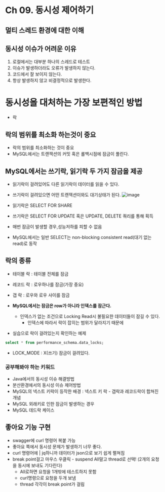 # Ch 09. 동시성 제어하기

## 멀티 스레드 환경에 대한 이해

## 동시성 이슈가 어려운 이유
1. 로컬에서는 대부분 하나의 스레드로 테스트
2. 이슈가 발생하더라도 오류가 발생하지 않는다.
3. 코드에서 잘 보이지 않는다.
4. 항상 발생하지 않고 비결정적으로 발생한다.

# 동시성을 대처하는 가장 보편적인 방법
+ 락

## 락의 범위를 최소화 하는것이 중요
+ 락의 범위를 최소화하는 것이 중요
+ MySQL에서는 트랜잭션의 커밋 혹은 롤백시점에 잠금이 풀린다.

## MySQL에서는 쓰기락, 읽기락 두 가지 잠금을 제공
+ 읽기락이 걸려있어도 다른 읽기락이 데이터를 읽을 수 있다.
+ 쓰기락이 걸려있으면 어떤 트랜잭션이와도 대기상태가 된다.
![image](https://github.com/HyangKeunChoi/TIL-Today-I-Learned-/assets/49984996/7b75a52e-d781-49bd-81f1-c2dcd5a24c95)

+ 읽기락은 SELECT FOR SHARE
+ 쓰기락은 SELECT FOR UPDATE 혹은 UPDATE, DELETE 쿼리를 통해 획득

+ 매번 잠금이 발생할 경우,성능저하를 피할 수 없음
+ MySQL에서는 일반 SELECT는 non-blocking consistent read(대기 없는 read)로 동작

## 락의 종류
+ 테이블 락 : 테이블 전체를 잠금
+ 레코드 락 : 로우하나를 잠금(가장 중요)
+ 갭 락 : 로우와 로우 사이를 잠금

+ **MySQL에서는 잠금은 row가 아니라 인덱스를 잠근다.**
  - 인덱스가 없는 조건으로 Locking Read시 불필요한 데이터들이 잠길 수 있다.
    - 인덱스에 따라서 락이 잡히는 범위가 달라지기 때문에

 + 실습으로 락이 걸려있는지 확인하는 예제
 
```sql
select * from performance_schema.data_locks;
```
+ LOCK_MODE : X(쓰기) 잠금이 걸려있다.

### 공부해봐야 하는 키워드
+ Java에서의 동시성 이슈 해결방법
+ 분산환경에서의 동시성 이슈 제어방법
+ MySQL의 넥스트 키락이 등작한 배경 : 넥스트 키 락 - 갭락과 레코드락이 합쳐진 개념
+ MySQL 외래키로 인한 잠금이 발생하는 경우
+ MySQL 데드락 케이스

## 좋아요 기능 구현
+ swagger에 curl 명령어 복붙 가능
+ 좋아요 쪽에서 동시성 문제가 발생하기 너무 좋다.
+ curl 명령어에 | jq하니까 데이터가 json으로 보기 쉽게 펼쳐짐
+ break point걸고 마우스 우클릭 - suspend All말고 thread로 선택! (2개의 요청을 동시에 보내도 기다린다)
  - All로하면 요청을 1개밖에 테스트하지 못함 
  - curl명령으로 요청을 두개 보냄
  - thread 각각이 break point가 걸림
